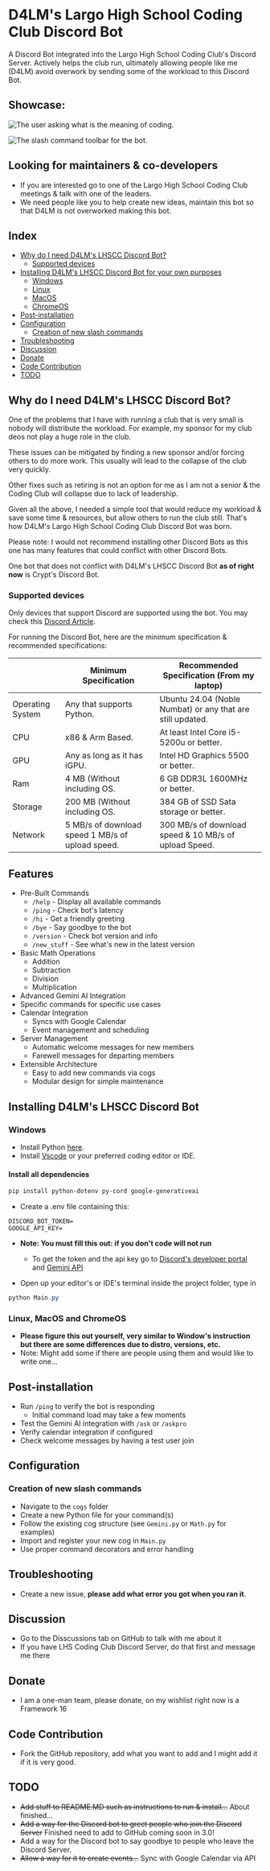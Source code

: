 # D4LM's Largo High School Coding Club Discord Bot
A Discord Bot integrated into the Largo High School Coding Club's Discord Server. Actively helps the club run, ultimately allowing people like me (D4LM) avoid overwork by sending some of the workload to this Discord Bot.

## Showcase:
![The user asking what is the meaning of coding.](photos/WhatIsTheMeaningOfCoding.png)

![The slash command toolbar for the bot.](photos/ComandPanelDiscordBot.png)

## Looking for maintainers & co-developers
* If you are interested go to one of the Largo High School Coding Club meetings & talk with one of the leaders.
* We need people like you to help create new ideas, maintain this bot so that D4LM is not overworked making this bot.

## Index
* [Why do I need D4LM's LHSCC Discord Bot?](#why-do-i-need-d4lms-lhscc-discord-bot)
  * [Supported devices](#supported-architecture--devices)
* [Installing D4LM's LHSCC Discord Bot for your own purposes](#installing-d4lms-lhscc-discord-bot)
  * [Windows](#windows-)
  * [Linux](#linux-macos-and-chromeos)
  * [MacOS](#linux-macos-and-chromeos)
  * [ChromeOS](#linux-macos-and-chromeos)
* [Post-installation](#post-installation)
* [Configuration](#configuration)
  * [Creation of new slash commands](#creation-of-new-slash-commands)
* [Troubleshooting](#troubleshooting)
* [Discussion](#discussion)
* [Donate](#donate)
* [Code Contribution](#code-contribution)
* [TODO](#todo)

## Why do I need D4LM's LHSCC Discord Bot?
One of the problems that I have with running a club that is very small is nobody will distribute the workload. For example, my sponsor for my club deos not play a huge role in the club. 

These issues can be mitigated by finding a new sponsor and/or forcing others to do more work. This usually will lead to the collapse of the club very quickly.

Other fixes such as retiring is not an option for me as I am not a senior & the Coding Club will collapse due to lack of leadership.

Given all the above, I needed a simple tool that would reduce my workload & save some time & resources, but allow others to run the club still. That's how D4LM's Largo High School Coding Club Discord Bot was born.

Please note: I would not recommend installing other Discord Bots as this one has many features that could conflict with other Discord Bots.

One bot that does not conflict with D4LM's LHSCC Discord Bot **as of right now** is Crypt's Discord Bot.

### Supported devices
Only devices that support Discord are supported using the bot. You may check this [Discord Article](https://support.discord.com/hc/en-us/articles/213491697-What-are-the-OS-system-requirements-for-Discord).

For running the Discord Bot, here are the minimum specification & recommended specifications:

|                  | Minimum Specification                            | Recommended Specification (From my laptop)                 |
|------------------|--------------------------------------------------|------------------------------------------------------------|
| Operating System | Any that supports Python.                        | Ubuntu 24.04 (Noble Numbat) or any that are still updated. |
| CPU              | x86 & Arm Based.                                 | At least Intel Core i5-5200u or better.                    |
| GPU              | Any as long as it has iGPU.                      | Intel HD Graphics 5500 or better.                          |
| Ram              | 4 MB (Without including OS.                      | 6 GB DDR3L 1600MHz or better.                              |
| Storage          | 200 MB (Without including OS.                    | 384 GB of SSD Sata storage or better.                      |
| Network          | 5 MB/s of download speed 1 MB/s of upload speed. | 300 MB/s of download speed & 10 MB/s of upload Speed.      |

## Features
* Pre-Built Commands
  * `/help` - Display all available commands
  * `/ping` - Check bot's latency
  * `/hi` - Get a friendly greeting
  * `/bye` - Say goodbye to the bot
  * `/version` - Check bot version and info
  * `/new_stuff` - See what's new in the latest version
* Basic Math Operations
  * Addition
  * Subtraction
  * Division
  * Multiplication
* Advanced Gemini AI Integration
* Specific commands for specific use cases
* Calendar Integration
  * Syncs with Google Calendar
  * Event management and scheduling
* Server Management
  * Automatic welcome messages for new members
  * Farewell messages for departing members
* Extensible Architecture
  * Easy to add new commands via cogs
  * Modular design for simple maintenance

## Installing D4LM's LHSCC Discord Bot

### Windows 
* Install Python [here](https://www.python.org/).
* Install [Vscode](https://code.visualstudio.com/) or your preferred coding editor or IDE.
#### Install all dependencies
```PowerShell
pip install python-dotenv py-cord google-generativeai
```
* Create a .env file containing this:
``` 
DISCORD_BOT_TOKEN=
GOOGLE_API_KEY=
```
* **Note: You must fill this out: if you don't code will not run**
  * To get the token and the api key go to [Discord's developer portal](https://developers.discord.com) and [Gemini API](https://makersuite.google.com/app/apikey)
  
* Open up your editor's or IDE's terminal inside the project folder, type in
``` PowerShell
python Main.py
```
### Linux, MacOS and ChromeOS
* **Please figure this out yourself, very similar to Window's instruction but there are some differences due to distro, versions, etc.** 
* Note: Might add some if there are people using them and would like to write one...

## Post-installation
* Run `/ping` to verify the bot is responding
  * Initial command load may take a few moments
* Test the Gemini AI integration with `/ask` or `/askpro`
* Verify calendar integration if configured
* Check welcome messages by having a test user join

## Configuration
### Creation of new slash commands
* Navigate to the `cogs` folder
* Create a new Python file for your command(s)
* Follow the existing cog structure (see `Gemini.py` or `Math.py` for examples)
* Import and register your new cog in `Main.py`
* Use proper command decorators and error handling

## Troubleshooting
* Create a new issue, **please add what error you got when you ran it**.

## Discussion
* Go to the Disscussions tab on GitHub to talk with me about it
* If you have LHS Coding Club Discord Server, do that first and message me there

## Donate
* I am a one-man team, please donate, on my wishlist right now is a Framework 16

## Code Contribution
* Fork the GitHub repository, add what you want to add and I might add it if it is very good.
## TODO
* ~~Add stuff to README.MD such as instructions to run & install...~~ About finished...
* ~~Add a way for the Discord bot to greet people who join the Discord Server~~ Finished need to add to GitHub coming soon in 3.0!
* Add a way for the Discord bot to say goodbye to people who leave the Discord Server.
* ~~Allow a way for it to create events...~~ Sync with Google Calendar via API
